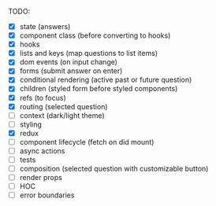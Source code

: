 TODO:

- [x] state (answers)
- [x] component class (before converting to hooks)
- [x] hooks
- [x] lists and keys (map questions to list items)
- [x] dom events (on input change)
- [x] forms (submit answer on enter)
- [x] conditional rendering (active past or future question)
- [x] children (styled form before styled components)
- [x] refs (to focus)
- [x] routing (selected question)
- [ ] context (dark/light theme)
- [ ] styling
- [x] redux
- [ ] component lifecycle (fetch on did mount)
- [ ] async actions
- [ ] tests
- [ ] composition (selected question with customizable button)
- [ ] render props
- [ ] HOC
- [ ] error boundaries
